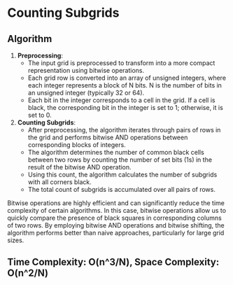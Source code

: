 # Counting Subgrids

## Algorithm
1. **Preprocessing**: 
   - The input grid is preprocessed to transform into a more compact representation using bitwise operations.
   - Each grid row is converted into an array of unsigned integers, where each integer represents a block of N bits. N is the number of bits in an unsigned integer (typically 32 or 64).
   - Each bit in the integer corresponds to a cell in the grid. If a cell is black, the corresponding bit in the integer is set to 1; otherwise, it is set to 0.
2. **Counting Subgrids**:
   - After preprocessing, the algorithm iterates through pairs of rows in the grid and performs bitwise AND operations between corresponding blocks of integers.
   - The algorithm determines the number of common black cells between two rows by counting the number of set bits (1s) in the result of the bitwise AND operation.
   - Using this count, the algorithm calculates the number of subgrids with all corners black.
   - The total count of subgrids is accumulated over all pairs of rows.

Bitwise operations are highly efficient and can significantly reduce the time complexity of certain algorithms. In this case, bitwise operations allow us to quickly compare the presence of black squares in corresponding columns of two rows. By employing bitwise AND operations and bitwise shifting, the algorithm performs better than naive approaches, particularly for large grid sizes.

## Time Complexity: O(n^3/N), Space Complexity: O(n^2/N)
